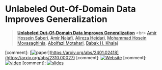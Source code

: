 # Unlabeled Out-Of-Domain Data Improves Generalization

> [**Unlabeled Out-Of-Domain Data Improves Generalization**]([https://arxiv.org/abs/2401.02418](https://arxiv.org/abs/2310.00027)) <br>
> [Amir Hossein Saberi](https://www.researchgate.net/profile/Seyed-Saberi), [Amir Najafi](https://scholar.google.com/citations?user=N_zYPC0AAAAJ), [Alireza Heidari](https://openreview.net/profile?id=~Alireza_Heidari2), [Mohammad Hosein Movasaghinia](https://scholar.google.com/citations?user=68otW_4AAAAJ), [Abolfazl Motahari](https://scholar.google.com/citations?user=rJ-biB0AAAAJ),  [Babak H. Khalaj](https://scholar.google.com/citations?user=8HsoXAUAAAAJ)


[comment]: [![paper](https://img.shields.io/badge/arXiv-Paper-<COLOR>.svg)](https://arxiv.org/abs/2401.02418](https://arxiv.org/abs/2310.00027)
[comment]: [![Website](https://img.shields.io/badge/Project-Website-87CEEB)](https://muzairkhattak.github.io/ProText/)
[comment]: [![video](https://img.shields.io/badge/video-teaser-orange)](https://youtu.be/HecFYi-WpFI)
[comment]: [![slides](https://img.shields.io/badge/Presentation-Slides-B762C1)](https://drive.google.com/file/d/1H7u4QJwLYijbLAL0eAVJco64f59OokQQ/view?usp=sharing)
